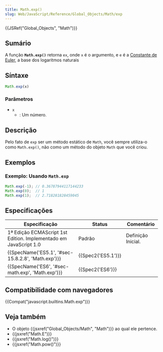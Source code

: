 ```yaml
---
title: Math.exp()
slug: Web/JavaScript/Reference/Global_Objects/Math/exp
---
```


{{JSRef("Global_Objects", "Math")}}

## Sumário

A função **`Math.exp()`** retorna `ex`, onde `x` é o argumento, e `e` é a [Constante de Euler](/pt-BR/docs/Web/JavaScript/Reference/Global_Objects/Math/E), a base dos logaritmos naturais

## Síntaxe

```js
Math.exp(x)
```

### Parâmetros

- `x`
  - : Um número.

## Descrição

Pelo fato de `exp` ser um método estático de `Math`, você sempre utiliza-o como `Math.exp()`, não como um método do objeto `Math` que você criou.

## Exemplos

### Exemplo: Usando `Math.exp`

```js
Math.exp(-1); // 0.36787944117144233
Math.exp(0);  // 1
Math.exp(1);  // 2.718281828459045
```

## Especificações

| Especificação                                                        | Status                   | Comentário         |
| -------------------------------------------------------------------- | ------------------------ | ------------------ |
| 1ª Edição ECMAScript 1st Edition. Implementado em JavaScript 1.0     | Padrão                   | Definição Inicial. |
| {{SpecName('ES5.1', '#sec-15.8.2.8', 'Math.exp')}} | {{Spec2('ES5.1')}} |                    |
| {{SpecName('ES6', '#sec-math.exp', 'Math.exp')}}     | {{Spec2('ES6')}}     |                    |

## Compatibilidade com navegadores

{{Compat("javascript.builtins.Math.exp")}}

## Veja também

- O objeto {{jsxref("Global_Objects/Math", "Math")}} ao qual ele pertence.
- {{jsxref("Math.E")}}
- {{jsxref("Math.log()")}}
- {{jsxref("Math.pow()")}}
